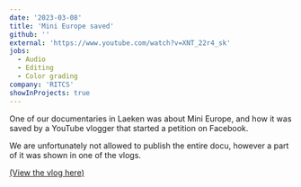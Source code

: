 ```yaml
---
date: '2023-03-08'
title: 'Mini Europe saved'
github: ''
external: 'https://www.youtube.com/watch?v=XNT_22r4_sk'
jobs:
  - Audio
  - Editing
  - Color grading
company: 'RITCS'
showInProjects: true
---
```


One of our documentaries in Laeken was about Mini Europe, and how it was saved by a YouTube vlogger that started a petition on Facebook.

We are unfortunately not allowed to publish the entire docu, however a part of it was shown in one of the vlogs.

[(View the vlog here)](https://www.youtube.com/watch?v=XNT_22r4_sk)
